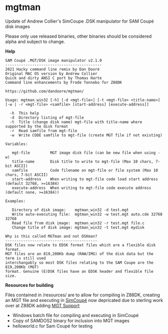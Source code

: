 # mgtman
Update of Andrew Collier's SimCoupe .DSK manipulator for SAM Coupé disk images

Please only use released binaries, other binaries should be considered alpha and subject to change.

**Help**
        
	SAM Coupé .MGT/DSK image manipulator v2.1.0
	-------------------------------------------
	2021 Hacky command line remix by Dan Dooré
	Original MAC OS version by Andrew Collier
	Quick and dirty ANSI C port by Thomas Harte
	Command line enhancements by Frode Tennebo for Z88DK
	
	https://github.com/dandoore/mgtman/
	
	Usage: mgtman_win32 [-h] [-d <mgt-file>] [-t <mgt-file> <title-name>] [-w | -r <mgt-file> <samfile> [start-address] [execute-address]]
	
	  -h  This help
	  -d  Directory listing of mgt-file
	  -t  Title (change disk name) mgt-file with title-name where supported by the disk format
	  -r  Read samfile from mgt-file
	  -w  Write CODE samfile to mgt-file (create MGT file if not existing)
	
	Variables:
	
	   mgt-file         MGT image disk file (can be new file when using -w)
	   title-name       Disk title to write to mgt-file (Max 10 chars, 7-bit ASCII)
	   samfile          Code filename on mgt-file or file system (Max 10 chars, 7-bit ASCII)
	   start-address    When writing to mgt-file code load start address (default 32768, >=16384)
	   execute-address  When writing to mgt-file code execute address (default none, >=16384))

	Examples:

	   Directory of disk image:    mgtman_win32 -d test.mgt
	   Write auto-executing file:  mgtman_win32 -w test.mgt auto.cde 32768 32768
	   Read file from disk image:  mgtman_win32 -r test.mgt file.c
	   Change title of disk image: mgtman_win32 -t test.mgt mydisk

	Why is this called MGTman and not DSKman?
	-----------------------------------------
	DSK files now relate to EDSK format files which are a flexible disk format.
	MGT files are an 819,200Kb dump (RAW/IMG) of the disk data but the term is still used
	interchangably so most DSK files relating to the SAM Coupe are the 819,200Kb (MGT)
	format. Genuine (E)DSK files have an EDSK header and flexible file size.

**Resources for building**

Files contained in /resources/ are to allow for compiling in Z88DK, creating an MGT file and executing in [SimCoupé](https://github.com/simonowen/simcoupe) now depricated due to sterling work over at Z88DK adding [MGT Support](https://github.com/z88dk/z88dk/commit/fa1f1b45901e4412f190353647667192b4c2e61b)
* Windows batch file for compiling and executing in SimCoupé
* Copy of SAMDOS2 binary for inclusion into MGT images
* helloworld.c for Sam Coupé for testing
